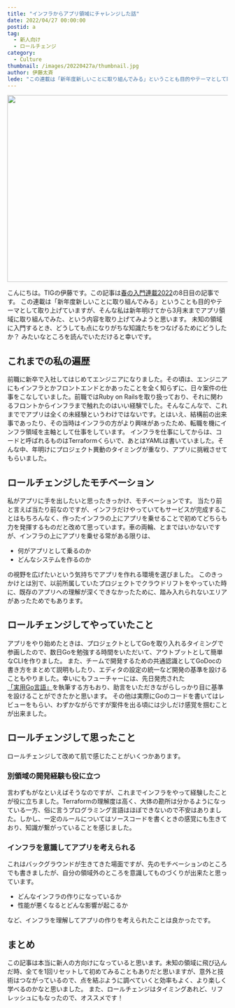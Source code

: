 ```yaml
---
title: "インフラからアプリ領域にチャレンジした話"
date: 2022/04/27 00:00:00
postid: a
tag:
  - 新人向け
  - ロールチェンジ
category:
  - Culture
thumbnail: /images/20220427a/thumbnail.jpg
author: 伊藤太斉
lede: "この連載は「新年度新しいことに取り組んでみる」ということも目的やテーマとして取り上げていますが、そんな私は新年明けてから3月末までアプリ領域に取り組んでみた、という内容を取り上げてみようと思います。未知の領域に入門するとき、どうしても点になりがちな知識たちをつなげるためにどうしたか？みたいなところを読んでいただけると幸いです。"
---
```


<img src="/images/20220427a/change-g898fb62db_640.jpg" alt="" width="640" height="426">

こんにちは。TIGの伊藤です。この記事は[春の入門連載2022](/articles/20220418a)の8日目の記事です。
この連載は「新年度新しいことに取り組んでみる」ということも目的やテーマとして取り上げていますが、そんな私は新年明けてから3月末までアプリ領域に取り組んでみた、という内容を取り上げてみようと思います。
未知の領域に入門するとき、どうしても点になりがちな知識たちをつなげるためにどうしたか？ みたいなところを読んでいただけると幸いです。

## これまでの私の遍歴

前職に新卒で入社してはじめてエンジニアになりました。その頃は、エンジニアにもインフラとかフロントエンドとかあったことを全く知らずに、日々案件の仕事をこなしていました。前職ではRuby on Railsを取り扱っており、それに関わるフロントからインフラまで触れたのはいい経験でした。そんなこんなで、これまででアプリは全くの未経験というわけではないです。とはいえ、結構前の出来事であったり、その当時はインフラの方がより興味があったため、転職を機にインフラ領域を主軸として仕事をしています。
インフラを仕事にしてからは、コードと呼ばれるものはTerraformくらいで、あとはYAMLは書いていました。そんな中、年明けにプロジェクト異動のタイミングが重なり、アプリに挑戦させてもらいました。

## ロールチェンジしたモチベーション

私がアプリに手を出したいと思ったきっかけ、モチベーションです。
当たり前と言えば当たり前なのですが、インフラだけやっていてもサービスが完成することはもちろんなく、作ったインフラの上にアプリを乗せることで初めてどちらも力を発揮するものだと改めて思っています。車の両輪、とまではいかないですが、インフラの上にアプリを乗せる常がある限りは、

- 何がアプリとして乗るのか
- どんなシステムを作るのか

の視野を広げたいという気持ちでアプリを作れる環境を選びました。
このきっかけとは別で、以前所属していたプロジェクトでクラウドリフトをやっていた時に、既存のアプリへの理解が深くできなかったために、踏み入れられないエリアがあったためでもあります。

## ロールチェンジしてやっていたこと

アプリをやり始めたときは、プロジェクトとしてGoを取り入れるタイミングで参画したので、数日Goを勉強する時間をいただいて、アウトプットとして簡単なCLIを作りました。
また、チームで開発するための共通認識としてGoDocの書き方をまとめて説明もしたり、エディタの設定の統一など開発の基準を設けることもやりました。幸いにもフューチャーには、先日発売された[「実用Go言語」](https://www.oreilly.co.jp/books/9784873119694/)を執筆する方もおり、助言をいただきながらしっかり目に基準を設けることができたかと思います。
その他は実際にGoのコードを書いてはレビューをもらい、わずかながらですが案件を出る頃には少しだけ感覚を掴むことが出来ました。

## ロールチェンジして思ったこと

ロールチェンジして改めて肌で感じたことがいくつかあります。

### 別領域の開発経験も役に立つ

言わずもがなといえばそうなのですが、これまでインフラをやって経験したことが役に立ちました。Terraformの理解度は高く、大体の勘所は分かるようになっている一方、俗に言うプログラミング言語はほぼできないので不安はありました。しかし、一定のルールについてはソースコードを書くときの感覚にも生きており、知識が繋がっていることを感じました。

### インフラを意識してアプリを考えられる

これはバックグラウンドが生きてきた場面ですが、先のモチベーションのところでも書きましたが、自分の領域外のところを意識してものづくりが出来たと思っています。

- どんなインフラの作りになっているか
- 性能が悪くなるとどんな影響が起こるか

など、インフラを理解してアプリの作りを考えられたことは良かったです。

## まとめ

この記事は本当に新人の方向けになっていると思います。未知の領域に飛び込んだ時、全てを1回リセットして初めてみることもありだと思いますが、意外と技術はつながっているので、点を結ぶように調べていくと効率もよく、より楽しく学べるのかなと思いました。
また、ロールチェンジはタイミングあれど、リフレッシュにもなったので、オススメです！
